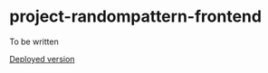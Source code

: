 # project-randompattern-frontend

To be written

[Deployed version](https://marinu-m.github.io/project-randompattern-frontend/)
